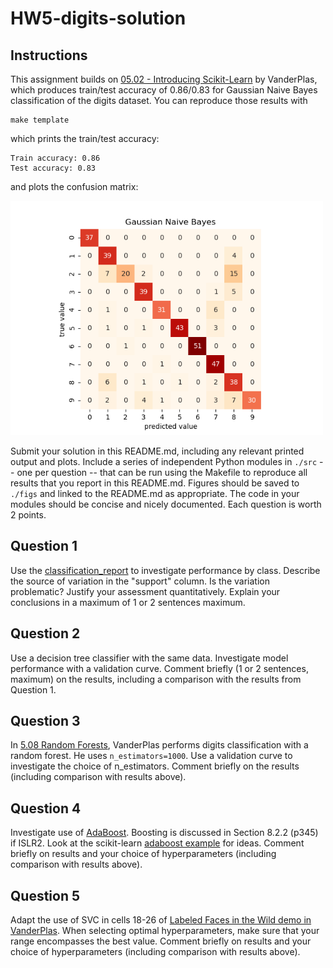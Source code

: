 # HW5-digits-solution

## Instructions

This assignment builds on
[05.02 - Introducing Scikit-Learn](https://github.com/jakevdp/PythonDataScienceHandbook/blob/master/notebooks/05.02-Introducing-Scikit-Learn.ipynb) by VanderPlas, which produces train/test accuracy of 0.86/0.83 for Gaussian Naive Bayes
classification of the digits dataset.
You can reproduce those results with
```
make template
```
which prints the train/test accuracy:
```
Train accuracy: 0.86
Test accuracy: 0.83
```
and plots the confusion matrix:

<img src="figs/template.png" width="500px">

Submit your solution in this README.md, including any relevant printed output and plots. 
Include a series of independent Python modules in `./src` -- one per question -- that can be run using the 
Makefile to reproduce all results that you report in this README.md. 
Figures should be saved to `./figs` and linked to the README.md as appropriate.
The code in your modules should be concise and nicely documented.
Each question is worth 2 points. 

## Question 1

Use the [classification_report](https://scikit-learn.org/stable/modules/generated/sklearn.metrics.classification_report.html) to investigate performance by class.
Describe the source of variation in the "support" column.
Is the variation problematic? Justify your assessment quantitatively.
Explain your conclusions in a maximum of 1 or 2 sentences maximum.

## Question 2

Use a decision tree classifier with the same data.
Investigate model performance with a validation curve.
Comment briefly (1 or 2 sentences, maximum) on the results, including a comparison with the results from Question 1.

## Question 3

In [5.08 Random Forests](https://github.com/jakevdp/PythonDataScienceHandbook/blob/master/notebooks/05.08-Random-Forests.ipynb), VanderPlas performs digits classification with a random forest.
He uses `n_estimators=1000`.
Use a validation curve to investigate the choice of n_estimators.
Comment briefly on the results (including comparison with results above).

## Question 4

Investigate use of
[AdaBoost](https://scikit-learn.org/stable/modules/generated/sklearn.ensemble.AdaBoostClassifier.html).
Boosting is discussed in Section 8.2.2 (p345) if ISLR2.
Look at the scikit-learn
[adaboost example](https://scikit-learn.org/stable/auto_examples/ensemble/plot_adaboost_hastie_10_2.html) for ideas.
Comment briefly on results and your choice of hyperparameters (including comparison with results above).

## Question 5

Adapt the use of SVC in cells 18-26 of
[Labeled Faces in the Wild demo in VanderPlas](https://github.com/jakevdp/PythonDataScienceHandbook/blob/master/notebooks/05.07-Support-Vector-Machines.ipynb).
When selecting optimal hyperparameters, make sure that your range encompasses the
best value.
Comment briefly on results and your choice of hyperparameters (including comparison with results above).
